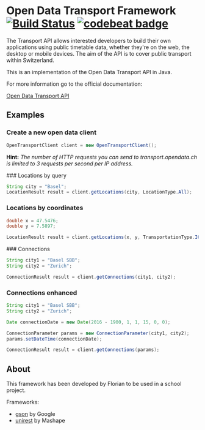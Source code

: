 # Open Data Transport Framework [![Build Status](https://travis-ci.org/cansik/open-transport-fetcher.svg?branch=master)](https://travis-ci.org/cansik/open-transport-fetcher) [![codebeat badge](https://codebeat.co/badges/4995db42-2d83-4351-a53b-d1b0c5e23b39)](https://codebeat.co/projects/github-com-cansik-open-transport-fetcher)
The Transport API allows interested developers to build their own applications using public timetable data, whether they're on the web, the desktop or mobile devices. The aim of the API is to cover public transport within Switzerland.

This is an implementation of the Open Data Transport API in Java.

For more information go to the official documentation:

[Open Data Transport API](https://transport.opendata.ch/docs.html)

## Examples
### Create a new open data client
```java
OpenTransportClient client = new OpenTransportClient();
```
**Hint:** *The number of HTTP requests you can send to transport.opendata.ch is limited to 3 requests per second per IP address.*

### Locations by query

```java
String city = "Basel";
LocationResult result = client.getLocations(city, LocationType.All);
```

### Locations by coordinates

```java
double x = 47.5476;
double y = 7.5897;

LocationResult result = client.getLocations(x, y, TransportationType.ICE_TGV_RJ);
```

### Connections

```java
String city1 = "Basel SBB";
String city2 = "Zurich";

ConnectionResult result = client.getConnections(city1, city2);
```

###  Connections enhanced

```java
String city1 = "Basel SBB";
String city2 = "Zurich";

Date connectionDate = new Date(2016 - 1900, 1, 1, 15, 0, 0);

ConnectionParameter params = new ConnectionParameter(city1, city2);
params.setDateTime(connectionDate);

ConnectionResult result = client.getConnections(params);
```

## About
This framework has been developed by Florian to be used in a school project.

Frameworks:

* [gson](https://github.com/google/gson) by Google
* [unirest](http://unirest.io/java) by Mashape


